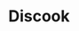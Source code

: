 ---
lang: en
title : "Discook"
icone: "discook.png"
mention: <div class="mention alert alert-info"><i class="fa fa-flask" aria-hidden="true"></i><span class="hidden-xs">&nbsp;Work in progress...</span></div>
order: 17

desc : "An interactive table for collaborative cooking"
headervideo: "https://www.youtube.com/embed/bGq3nKR4AAc"

displaydate: "Fall 2016"
context: "Université de Technologie de Compiègne"
team: "This project was made with Maya Verdier and Ziming Xu."

projectcategories:
   - name : study
   - name : dev
   - name : ux
   - name : ui
   - name : product
   
technologies:
   - unity

---